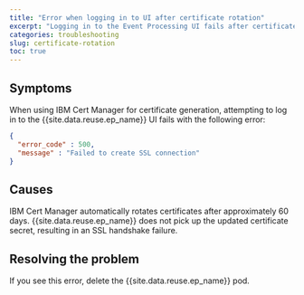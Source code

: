 ```yaml
---
title: "Error when logging in to UI after certificate rotation"
excerpt: "Logging in to the Event Processing UI fails after certificate rotation with error `Failed to create SSL connection`."
categories: troubleshooting
slug: certificate-rotation
toc: true
---
```


## Symptoms

When using IBM Cert Manager for certificate generation, attempting to log in to the {{site.data.reuse.ep_name}} UI fails with the following error:

```json
{
  "error_code" : 500,
  "message" : "Failed to create SSL connection"
}
```

## Causes

IBM Cert Manager automatically rotates certificates after approximately 60 days. {{site.data.reuse.ep_name}} does not pick up the updated certificate secret, resulting in an SSL handshake failure.

## Resolving the problem

If you see this error, delete the {{site.data.reuse.ep_name}} pod.